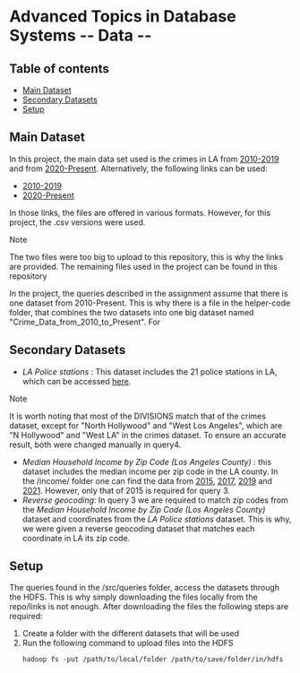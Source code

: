 # Advanced Topics in Database Systems -- Data --

## Table of contents
* [Main Dataset](#main-dataset)
* [Secondary Datasets](#secondary-datasets)
* [Setup](#setup)


## Main Dataset

In this project, the main data set used is the crimes in LA from [2010-2019](https://catalog.data.gov/dataset/crime-data-from-2010-to-2019) and from [2020-Present](https://catalog.data.gov/dataset/crime-data-from-2020-to-present). Alternatively, the following links can be used:
* [2010-2019](https://data.lacity.org/Public-Safety/Crime-Data-from-2010-to-2019/63jg-8b9z)
* [2020-Present](https://catalog.data.gov/dataset/crime-data-from-2020-to-present)

In those links, the files are offered in various formats. However, for this project, the .csv versions were used.

> [!NOTE]
> The two files were too big to upload to this repository, this is why the links are provided. The remaining files used in the
> project can be found in this repository

In the project, the queries described in the assignment assume that there is one dataset from 2010-Present. This is why there is a file in the helper-code folder, that combines the two datasets into one big dataset named "Crime_Data_from_2010_to_Present". For 

## Secondary Datasets

* *LA Police stations* : This dataset includes the 21 police stations in LA, which can be accessed [here](https://geohub.lacity.org/datasets/lahub::lapd-police-stations/explore).
> [!NOTE]
> It is worth noting that most of the DIVISIONS match that of the crimes dataset, except for "North Hollywood" and "West Los Angeles", which are "N Hollywood" and "West LA" in the crimes dataset. To ensure an accurate result, both were changed manually in query4.
* *Median Household Income by Zip Code (Los Angeles County)* : this dataset includes the median income per zip code in the LA county. In the /income/ folder one can find the data from [2015](http://www.laalmanac.com/employment/em12c_2015.php), [2017](http://www.laalmanac.com/employment/em12c_2017.php), [2019](http://www.laalmanac.com/employment/em12c_2015.php) and [2021](http://www.laalmanac.com/employment/em12c_2015.php). However, only that of 2015 is required for query 3.
* *Reverse geocoding*: In query 3 we are required to match zip codes from the *Median Household Income by Zip Code (Los Angeles County)* dataset and coordinates from the *LA Police stations* dataset. This is why, we were given a reverse geocoding dataset that matches each coordinate in LA its zip code.

## Setup
The queries found in the /src/queries folder, access the datasets through the HDFS. This is why simply downloading the files locally from the repo/links is not enough. After downloading the files the following steps are required:
1) Create a folder with the different datasets that will be used
2) Run the following command to upload files into the HDFS
   ```
   hadoop fs -put /path/to/local/folder /path/to/save/folder/in/hdfs
   ```
